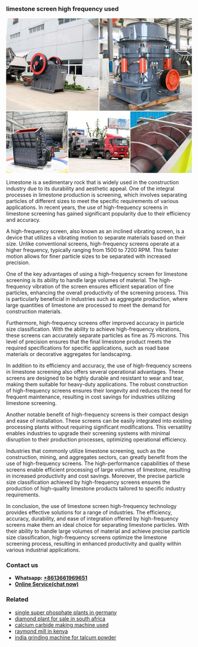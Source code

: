 <h3>limestone screen high frequency used</h3><img src='1706766885.jpg' alt=''><p>Limestone is a sedimentary rock that is widely used in the construction industry due to its durability and aesthetic appeal. One of the integral processes in limestone production is screening, which involves separating particles of different sizes to meet the specific requirements of various applications. In recent years, the use of high-frequency screens in limestone screening has gained significant popularity due to their efficiency and accuracy.</p><p>A high-frequency screen, also known as an inclined vibrating screen, is a device that utilizes a vibrating motion to separate materials based on their size. Unlike conventional screens, high-frequency screens operate at a higher frequency, typically ranging from 1500 to 7200 RPM. This faster motion allows for finer particle sizes to be separated with increased precision.</p><p>One of the key advantages of using a high-frequency screen for limestone screening is its ability to handle large volumes of material. The high-frequency vibration of the screen ensures efficient separation of fine particles, enhancing the overall productivity of the screening process. This is particularly beneficial in industries such as aggregate production, where large quantities of limestone are processed to meet the demand for construction materials.</p><p>Furthermore, high-frequency screens offer improved accuracy in particle size classification. With the ability to achieve high-frequency vibrations, these screens can accurately separate particles as fine as 75 microns. This level of precision ensures that the final limestone product meets the required specifications for specific applications, such as road base materials or decorative aggregates for landscaping.</p><p>In addition to its efficiency and accuracy, the use of high-frequency screens in limestone screening also offers several operational advantages. These screens are designed to be highly durable and resistant to wear and tear, making them suitable for heavy-duty applications. The robust construction of high-frequency screens ensures their longevity and reduces the need for frequent maintenance, resulting in cost savings for industries utilizing limestone screening.</p><p>Another notable benefit of high-frequency screens is their compact design and ease of installation. These screens can be easily integrated into existing processing plants without requiring significant modifications. This versatility enables industries to upgrade their screening systems with minimal disruption to their production processes, optimizing operational efficiency.</p><p>Industries that commonly utilize limestone screening, such as the construction, mining, and aggregates sectors, can greatly benefit from the use of high-frequency screens. The high-performance capabilities of these screens enable efficient processing of large volumes of limestone, resulting in increased productivity and cost savings. Moreover, the precise particle size classification achieved by high-frequency screens ensures the production of high-quality limestone products tailored to specific industry requirements.</p><p>In conclusion, the use of limestone screen high-frequency technology provides effective solutions for a range of industries. The efficiency, accuracy, durability, and ease of integration offered by high-frequency screens make them an ideal choice for separating limestone particles. With their ability to handle large volumes of material and achieve precise particle size classification, high-frequency screens optimize the limestone screening process, resulting in enhanced productivity and quality within various industrial applications.</p><h3>Contact us</h3><ul><li><strong>Whatsapp:&nbsp;<a href="https://wa.me/8613661969651">+8613661969651</a></strong></li><li><a href="https://swt.shibang-china.com/?git&amp;zhl&amp;limestone screen high frequency used"><strong>Online Service(chat now)</strong></a></li></ul><h3>Related</h3><ul><li><a href='single super phosphate plants in germany.md'>single super phosphate plants in germany</a></li><li><a href='diamond plant for sale in south africa.md'>diamond plant for sale in south africa</a></li><li><a href='calcium carbide making machine used.md'>calcium carbide making machine used</a></li><li><a href='raymond mill in kenya.md'>raymond mill in kenya</a></li><li><a href='india grinding machine for talcum powder.md'>india grinding machine for talcum powder</a></li></ul>